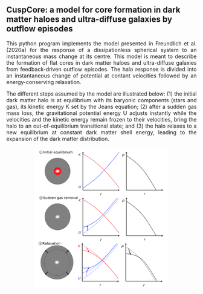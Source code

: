 <h2> CuspCore: a model for core formation in dark matter haloes and ultra-diffuse galaxies by outflow episodes </h2>

<p align="justify">
This python program implements the model presented in <a href="https://ui.adsabs.harvard.edu/abs/2020MNRAS.491.4523F/abstract"  style="text-decoration:none" class="type1">Freundlich et al. (2020a)</a> for the response of a dissipationless spherical system to an instantaneous mass change at its centre. This model is meant to describe the formation of flat cores in dark matter haloes and ultra-diffuse galaxies from feedback-driven outflow episodes. The halo response is divided into an instantaneous change of potential at contant velocities followed by an energy-conserving relaxation. 
</p>

<p align="justify">
The different steps assumed by the model are illustrated below: (1) the initial dark matter halo is at equilibrium with its baryonic components (stars and gas), its kinetic energy K set by the Jeans equation; (2) after a sudden gas mass loss, the gravitational potential energy U adjusts instantly while the velocities and the kinetic energy remain frozen to their velocities, bring the halo to an out-of-equilibrium transitional state; and (3) the halo relaxes to a new equilibrium at constant dark matter shell energy, leading to the expansion of the dark matter distribution.  
</p>

<p align="center">
<img src="images/cuspcore.png"  width=70%>
</p>

